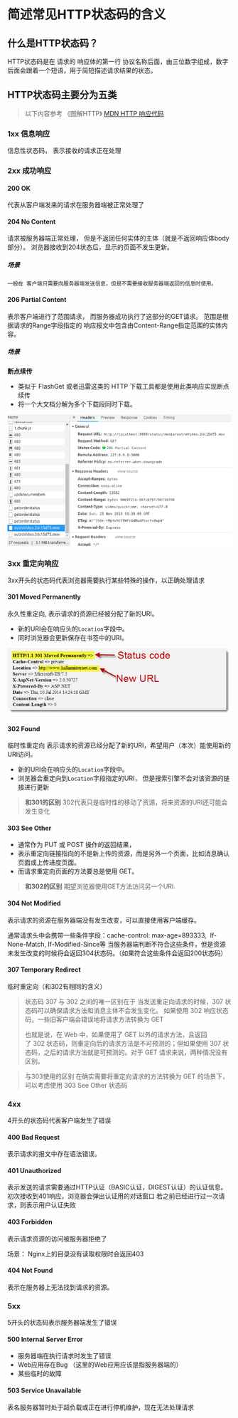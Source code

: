 # 简述常见HTTP状态码的含义


## 什么是HTTP状态码？

HTTP状态码是在 请求的 响应体的第一行 协议名称后面，由三位数字组成，数字后面会跟着一个短语，用于简短描述请求结果的状态。

## HTTP状态码主要分为五类
> 以下内容参考 《图解HTTP》
> [MDN HTTP 响应代码](https://developer.mozilla.org/zh-CN/docs/Web/HTTP/Status) 

### 1xx 信息响应
信息性状态码， 表示接收的请求正在处理

### 2xx 成功响应

#### 200 OK
代表从客户端发来的请求在服务器端被正常处理了

#### 204 No Content
请求被服务器端正常处理， 但是不返回任何实体的主体（就是不返回响应体body部分）。
浏览器接收到204状态后，显示的页面不发生更新。

##### 场景
	一般在 客户端只需要向服务器端发送信息，但是不需要接收服务器端返回的信息时使用。
	
#### 206 Partial Content
表示客户端进行了范围请求， 而服务器成功执行了这部分的GET请求。
范围是根据请求的Range字段指定的
响应报文中包含由Content-Range指定范围的实体内容。

##### 场景
**断点续传**
* 类似于 FlashGet 或者迅雷这类的 HTTP 下载工具都是使用此类响应实现断点续传
* 将一个大文档分解为多个下载段同时下载。

![206](./images/206.png)


### 3xx 重定向响应

3xx开头的状态码代表浏览器需要执行某些特殊的操作，以正确处理请求

#### 301 Moved Permanently
永久性重定向, 表示请求的资源已经被分配了新的URI。

* 新的URI会在响应头的`Location`字段中。
* 同时浏览器会更新保存在书签中的URI。

![](./images/301.jpeg)


#### 302 Found
临时性重定向
表示请求的资源已经分配了新的URI，希望用户（本次）能使用新的URI访问。
* 新的URI会在响应头的`Location`字段中。
* 浏览器会重定向到`Location`字段指定的URI， 但是搜索引擎不会对该资源的链接进行更新

> **和301的区别**
> 	 302代表只是临时性的移动了资源，将来资源的URI还可能会发生变化


#### 303 See Other

* 通常作为 PUT 或 POST 操作的返回结果，
* 表示重定向链接指向的不是新上传的资源，而是另外一个页面，比如消息确认页面或上传进度页面。
* 而请求重定向页面的方法要总是使用 GET。

> **和302的区别**
> 	期望浏览器使用GET方法访问另一个URI.


#### 304 Not Modified
表示请求的资源在服务器端没有发生改变，可以直接使用客户端缓存。

通常请求头中会携带一些条件字段：cache-control: max-age=893333,  If-None-Match, If-Modified-Since等
当服务器端判断不符合这些条件，但是资源未发生改变的时候将会返回304状态码。（如果符合这些条件会返回200状态码）

#### 307 Temporary Redirect
临时重定向（和302有相同的含义）

> 状态码 307 与 302 之间的唯一区别在于
>   当发送重定向请求的时候，307 状态码可以确保请求方法和消息主体不会发生变化。
> 	  如果使用 302 响应状态码，一些旧客户端会错误地将请求方法转换为 GET
> 
> 也就是说，在 Web 中，如果使用了 GET 以外的请求方法，且返回了 302 状态码，则重定向后的请求方法是不可预测的；但如果使用 307 状态码，之后的请求方法就是可预测的。对于 GET 请求来说，两种情况没有区别。
> 



> 与303使用的区别
> 在确实需要将重定向请求的方法转换为 GET 的场景下，可以考虑使用 303 See Other 状态码


### 4xx
4开头的状态码代表客户端发生了错误

#### 400 Bad Request
表示请求的报文中存在语法错误。

#### 401 Unauthorized
表示发送的请求需要通过HTTP认证（BASIC认证，DIGEST认证）的认证信息。 
初次接收到401响应，浏览器会弹出认证用的对话窗口 
若之前已经进行过一次请求，则表示用户认证失败 

#### 403 Forbidden
表示请求资源的访问被服务器拒绝了

场景：
Nginx上的目录没有读取权限时会返回403

#### 404 Not Found
表示在服务器上无法找到请求的资源。


### 5xx
5开头的状态码表示服务器端发生了错误

#### 500 Internal Server Error
* 服务器端在执行请求时发生了错误
* Web应用存在Bug （这里的Web应用应该是指服务器端的）
* 某些临时的故障

#### 503 Service Unavailable
表名服务器暂时处于超负载或正在进行停机维护，现在无法处理请求

